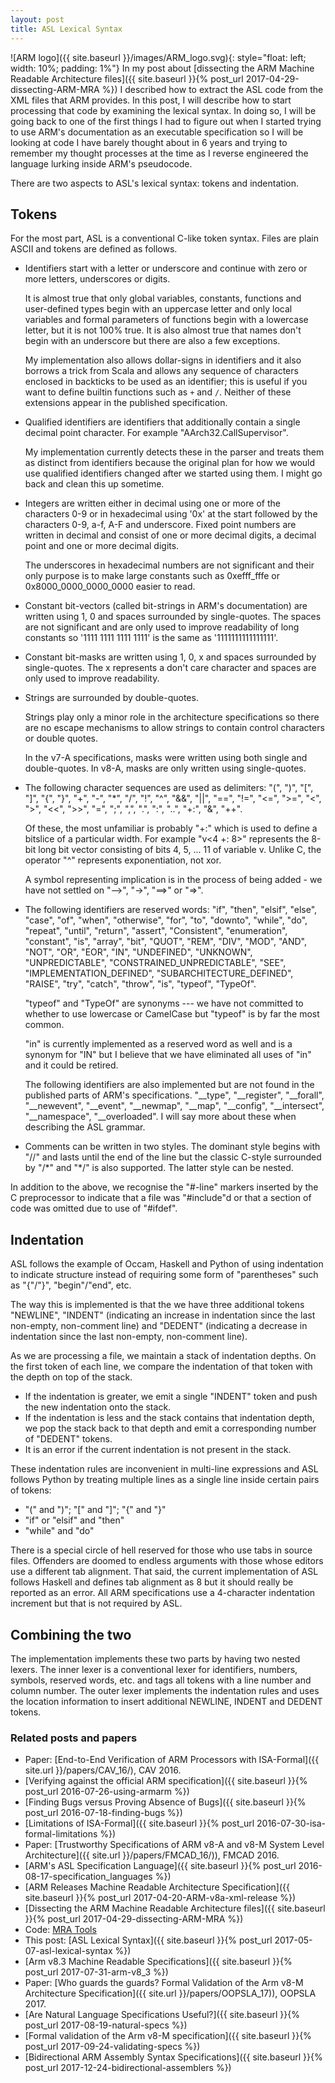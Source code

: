 ```yaml
---
layout: post
title: ASL Lexical Syntax
---
```


![ARM logo]({{ site.baseurl }}/images/ARM_logo.svg){: style="float: left; width: 10%; padding: 1%"}
In my post about [dissecting the ARM Machine Readable Architecture files]({{ site.baseurl }}{% post_url 2017-04-29-dissecting-ARM-MRA %})
I described how to extract the ASL code from the XML files that ARM provides.
In this post, I will describe how to start processing that code by examining
the lexical syntax.
In doing so, I will be going back to one of the first things I had to figure
out when I started trying to use ARM's documentation as an executable
specification so I will be looking at code I have barely thought about in
6 years and trying to remember my thought processes at the time as
I reverse engineered the language lurking inside ARM's pseudocode.

There are two aspects to ASL's lexical syntax: tokens and indentation.

## Tokens

For the most part, ASL is a conventional C-like token syntax.
Files are plain ASCII and tokens are defined as follows.

- Identifiers start with a letter or underscore and continue with zero or more
  letters, underscores or digits.

  It is almost true that only global variables, constants, functions and user-defined types
  begin with an uppercase letter and only local variables and formal parameters
  of functions begin with a lowercase letter, but it is not 100% true.
  It is also almost true that names don't begin with an underscore but there
  are also a few exceptions.

  My implementation also allows dollar-signs in identifiers and it
  also borrows a trick from Scala and allows any sequence of characters
  enclosed in backticks to be used as an identifier; this is useful if you want
  to define builtin functions such as `+` and `/`.
  Neither of these extensions appear in the published specification.

- Qualified identifiers are identifiers that additionally contain a single
  decimal point character.  For example "AArch32.CallSupervisor".

  My implementation currently detects these in the parser and treats them
  as distinct from identifiers because the original plan for how we would use
  qualified identifiers changed after we started using them.  I might go back
  and clean this up sometime.

- Integers are written either in decimal using one or more of the
  characters 0-9 or in hexadecimal using '0x' at the start followed by the
  characters 0-9, a-f, A-F and underscore.
  Fixed point numbers are written in decimal and consist of one or more decimal
  digits, a decimal point and one or more decimal digits.

  The underscores in hexadecimal numbers are not significant and their only
  purpose is to make large constants such as 0xefff_fffe or 0x8000_0000_0000_0000 easier to read.

- Constant bit-vectors (called bit-strings in ARM's documentation) are written using 1, 0 and spaces
  surrounded by single-quotes.  The spaces are not significant and are only
  used to improve readability of long constants so '1111 1111 1111 1111' is the
  same as '1111111111111111'.

- Constant bit-masks are written using 1, 0, x and spaces
  surrounded by single-quotes.  The x represents a don't care character
  and spaces are only used to improve readability.

- Strings are surrounded by double-quotes.

  Strings play only a minor role in
  the architecture specifications so there are no escape mechanisms
  to allow strings to contain control characters or double quotes.

  In the v7-A specifications, masks were written using both single and
  double-quotes.  In v8-A, masks are only written using single-quotes.

- The following character sequences are used as delimiters:
  "(", ")", "[", "]", "{", "}", "+", "-", "\*", "/", "!", "^", "&&", "||",
  "==", "!=", "<=", ">=", "<", ">", "\<<", "\>>", "=", ";", ",", ".", ":", "\..",
  "+:", "&", "++".

  Of these, the most unfamiliar is probably "+:" which is used to define a
  bitslice of a particular width.  For example "v<4 +: 8>" represents the 8-bit long
  bit vector consisting of bits 4, 5, ... 11 of variable v.
  Unlike C, the operator "^" represents exponentiation, not xor.

  A symbol representing implication is in the process of being added - we have not
  settled on "\-->", "->", "==>" or "=>".


- The following identifiers are reserved words:
  "if", "then", "elsif", "else", "case", "of", "when", "otherwise", "for", "to", "downto",
  "while", "do", "repeat", "until", "return", "assert", "Consistent",
  "enumeration", "constant", "is", "array", "bit",
  "QUOT", "REM", "DIV", "MOD", "AND", "NOT", "OR", "EOR", "IN",
  "UNDEFINED", "UNKNOWN", "UNPREDICTABLE", "CONSTRAINED_UNPREDICTABLE", "SEE",
  "IMPLEMENTATION_DEFINED", "SUBARCHITECTURE_DEFINED",
  "RAISE", "try", "catch", "throw",
  "is", "typeof", "TypeOf".

  "typeof" and "TypeOf" are synonyms --- we have not committed
  to whether to use lowercase or CamelCase but "typeof" is by far the most common.

  "in" is currently implemented as a reserved word as well and is a synonym for "IN"
  but I believe that we have eliminated all uses of "in" and it could be retired.

  The following identifiers are also implemented but are not found in the published
  parts of ARM's specifications.
  "__type", "__register", "__forall", "__newevent", "__event", "__newmap", "__map",
  "__config", "__intersect", "__namespace", "__overloaded".
  I will say more about these when describing the ASL grammar.

- Comments can be written in two styles.  The dominant style begins with "//" and
  lasts until the end of the line but the classic C-style surrounded by "/\*" and "\*/"
  is also supported.  The latter style can be nested.

In addition to the above, we recognise the "#-line" markers inserted by the C preprocessor
to indicate that a file was "#include"d or that a section of code was omitted due to use of "#ifdef".


## Indentation

ASL follows the example of Occam, Haskell and Python of using indentation to indicate
structure instead of requiring some form of "parentheses" such as "{"/"}", "begin"/"end", etc.

The way this is implemented is that the we have three additional tokens "NEWLINE", "INDENT" (indicating
an increase in indentation since the last non-empty, non-comment line) and "DEDENT" (indicating
a decrease in indentation since the last non-empty, non-comment line).

As we are processing a file, we maintain a stack of indentation depths.
On the first token of each line, we compare the indentation of that token with the depth on top of the stack.

- If the indentation is greater, we emit a single "INDENT" token and push the new indentation onto the stack.
- If the indentation is less and the stack contains that indentation depth, we pop the stack back to that depth
  and emit a corresponding number of "DEDENT" tokens.
- It is an error if the current indentation is not present in the stack.

These indentation rules are inconvenient in multi-line expressions and ASL follows Python
by treating multiple lines as a single line inside certain pairs of tokens:

- "(" and ")"; "[" and "]"; "{" and "}"
- "if" or "elsif" and "then"
- "while" and "do"


There is a special circle of hell reserved for those who use tabs in source
files.  Offenders are doomed to endless arguments with those whose editors use
a different tab alignment.  That said, the current implementation of ASL follows
Haskell and defines tab alignment as 8 but it should really be reported as an
error.
All ARM specifications use a 4-character indentation increment but that is not required by ASL.

## Combining the two

The implementation implements these two parts by having two nested lexers.
The inner lexer is a conventional lexer for identifiers, numbers, symbols, reserved
words, etc. and tags all tokens with a line number and column number.
The outer lexer implements the indentation rules and uses the location
information to insert additional NEWLINE, INDENT and DEDENT tokens.

### Related posts and papers

* Paper: [End-to-End Verification of ARM Processors with ISA-Formal]({{ site.url }}/papers/CAV_16/), CAV 2016.
* [Verifying against the official ARM specification]({{ site.baseurl }}{% post_url 2016-07-26-using-armarm %})
* [Finding Bugs versus Proving Absence of Bugs]({{ site.baseurl }}{% post_url 2016-07-18-finding-bugs %})
* [Limitations of ISA-Formal]({{ site.baseurl }}{% post_url 2016-07-30-isa-formal-limitations %})
* Paper: [Trustworthy Specifications of ARM v8-A and v8-M System Level Architecture]({{ site.url }}/papers/FMCAD_16/)), FMCAD 2016.
* [ARM's ASL Specification Language]({{ site.baseurl }}{% post_url 2016-08-17-specification_languages %})
* [ARM Releases Machine Readable Architecture Specification]({{ site.baseurl }}{% post_url 2017-04-20-ARM-v8a-xml-release %})
* [Dissecting the ARM Machine Readable Architecture files]({{ site.baseurl }}{% post_url 2017-04-29-dissecting-ARM-MRA %})
* Code: [MRA Tools](https://github.com/alastairreid/mra_tools)
* This post: [ASL Lexical Syntax]({{ site.baseurl }}{% post_url 2017-05-07-asl-lexical-syntax %})
* [Arm v8.3 Machine Readable Specifications]({{ site.baseurl }}{% post_url 2017-07-31-arm-v8_3 %})
* Paper: [Who guards the guards?  Formal Validation of the Arm v8-M Architecture Specification]({{ site.url }}/papers/OOPSLA_17)), OOPSLA 2017.
* [Are Natural Language Specifications Useful?]({{ site.baseurl }}{% post_url 2017-08-19-natural-specs %})
* [Formal validation of the Arm v8-M specification]({{ site.baseurl }}{% post_url 2017-09-24-validating-specs %})
* [Bidirectional ARM Assembly Syntax Specifications]({{ site.baseurl }}{% post_url 2017-12-24-bidirectional-assemblers %})
